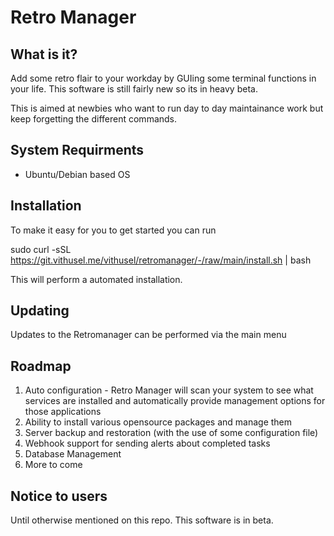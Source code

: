 # Retro Manager

## What is it? 

Add some retro flair to your workday by GUIing some terminal functions in your life. This software is still fairly new so its in heavy beta.

This is aimed at newbies who want to run day to day maintainance work but keep forgetting the different commands.

## System Requirments
- Ubuntu/Debian based OS


## Installation

To make it easy for you to get started you can run 

sudo curl -sSL https://git.vithusel.me/vithusel/retromanager/-/raw/main/install.sh | bash

This will perform a automated installation.

## Updating

Updates to the Retromanager can be performed via the main menu

## Roadmap

1. Auto configuration - Retro Manager will scan your system to see what services are installed and automatically provide management options for those applications
2. Ability to install various opensource packages and manage them
3. Server backup and restoration (with the use of some configuration file)
4. Webhook support for sending alerts about completed tasks 
5. Database Management 
6. More to come

## Notice to users
Until otherwise mentioned on this repo. This software is in beta. 
